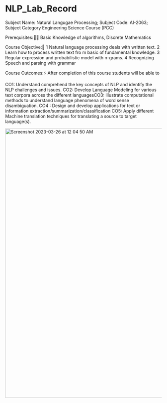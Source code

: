 # NLP_Lab_Record
Subject Name: Natural Langugae Processing; Subject Code: AI-2063; Subject Category Engineering Science Course (PCC)


Prerequisites:👨‍💻
Basic Knowledge of algorithms, Discrete Mathematics

Course Objective:🚀
1 Natural language processing deals with written text.
2 Learn how to process written text fro m basic of fundamental knowledge.
3 Regular expression and probabilistic model with n-grams.
4 Recognizing Speech and parsing with grammar


Course Outcomes:⚡️ After completion of this course students will be able to 

CO1: Understand comprehend the key concepts of NLP and identify the NLP
challenges and issues.
CO2: Develop Language Modeling for various text corpora across the different
languagesCO3: Illustrate computational methods to understand language phenomena of
word sense disambiguation.
CO4 : Design and develop applications for text or information
extraction/summarization/classification
CO5: Apply different Machine translation techniques for translating a source
to target language(s).



<img width="865" alt="Screenshot 2023-03-26 at 12 04 50 AM" src="https://user-images.githubusercontent.com/86795313/227735341-40b4f8ee-c2ed-4c33-a476-c4e49b101bad.png">
